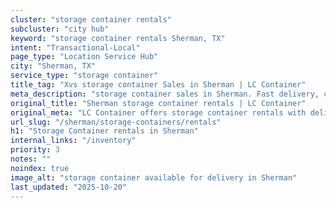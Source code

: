 ```yaml
---
cluster: "storage container rentals"
subcluster: "city hub"
keyword: "storage container rentals Sherman, TX"
intent: "Transactional-Local"
page_type: "Location Service Hub"
city: "Sherman, TX"
service_type: "storage container"
title_tag: "Xvs storage container Sales in Sherman | LC Container"
meta_description: "storage container sales in Sherman. Fast delivery, competitive pricing. Serving storage containers area. Quote ID: 5IK. Call (214) 524-4168 for your free quote today."
original_title: "Sherman storage container rentals | LC Container"
original_meta: "LC Container offers storage container rentals with delivery in Sherman, TX. Local. Fast quotes. Since 2003."
url_slug: "/sherman/storage-containers/rentals"
h1: "Storage Container rentals in Sherman"
internal_links: "/inventory"
priority: 3
notes: ""
noindex: true
image_alt: "storage container available for delivery in Sherman"
last_updated: "2025-10-20"
---
```


<!-- TODO: Add unique city/inventory copy, images, and internal links here. -->
